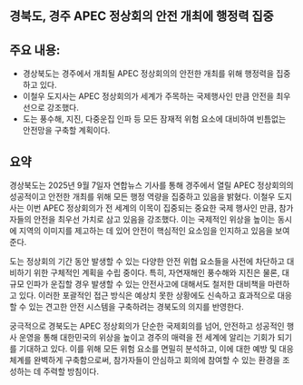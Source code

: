 ## 경북도, 경주 APEC 정상회의 안전 개최에 행정력 집중

## 주요 내용:
*   경상북도는 경주에서 개최될 APEC 정상회의의 안전한 개최를 위해 행정력을 집중하고 있다.
*   이철우 도지사는 APEC 정상회의가 세계가 주목하는 국제행사인 만큼 안전을 최우선으로 강조했다.
*   도는 풍수해, 지진, 다중운집 인파 등 모든 잠재적 위험 요소에 대비하여 빈틈없는 안전망을 구축할 계획이다.

## 요약
경상북도는 2025년 9월 7일자 연합뉴스 기사를 통해 경주에서 열릴 APEC 정상회의의 성공적이고 안전한 개최를 위해 모든 행정 역량을 집중하고 있음을 밝혔다. 이철우 도지사는 이번 APEC 정상회의가 전 세계의 이목이 집중되는 중요한 국제 행사인 만큼, 참가자들의 안전을 최우선 가치로 삼고 있음을 강조했다. 이는 국제적인 위상을 높이는 동시에 지역의 이미지를 제고하는 데 있어 안전이 핵심적인 요소임을 인지하고 있음을 보여준다.

도는 정상회의 기간 동안 발생할 수 있는 다양한 안전 위협 요소들을 사전에 차단하고 대비하기 위한 구체적인 계획을 수립 중이다. 특히, 자연재해인 풍수해와 지진은 물론, 대규모 인파가 운집할 경우 발생할 수 있는 안전사고에 대해서도 철저한 대비책을 마련하고 있다. 이러한 포괄적인 접근 방식은 예상치 못한 상황에도 신속하고 효과적으로 대응할 수 있는 견고한 안전 시스템을 구축하려는 경북도의 의지를 반영한다.

궁극적으로 경북도는 APEC 정상회의가 단순한 국제회의를 넘어, 안전하고 성공적인 행사 운영을 통해 대한민국의 위상을 높이고 경주의 매력을 전 세계에 알리는 기회가 되기를 기대하고 있다. 이를 위해 모든 위험 요소를 면밀히 분석하고, 이에 대한 예방 및 대응 체계를 완벽하게 구축함으로써, 참가자들이 안심하고 회의에 참여할 수 있는 환경을 조성하는 데 주력할 방침이다.